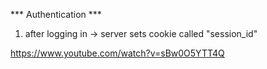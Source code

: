 *** Authentication ***

1. after logging in -> server sets cookie called "session_id"


https://www.youtube.com/watch?v=sBw0O5YTT4Q 